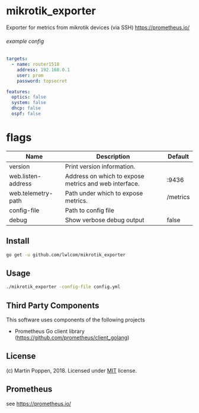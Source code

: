 # mikrotik_exporter
Exporter for metrics from mikrotik devices (via SSH) https://prometheus.io/

###### example config
```yaml
targets:
  - name: router1510
    address: 192.168.0.1
    user: prom
    password: topsecret

features:
  optics: false
  system: false
  dhcp: false
  ospf: false
```

# flags
Name     | Description | Default
---------|-------------|---------
version | Print version information. |
web.listen-address | Address on which to expose metrics and web interface. | :9436
web.telemetry-path | Path under which to expose metrics. | /metrics
config-file | Path to config file |
debug | Show verbose debug output | false


## Install
```bash
go get -u github.com/lwlcom/mikrotik_exporter
```

## Usage
```bash
./mikrotik_exporter -config-file config.yml
```

## Third Party Components
This software uses components of the following projects
* Prometheus Go client library (https://github.com/prometheus/client_golang)

## License
(c) Martin Poppen, 2018. Licensed under [MIT](LICENSE) license.

## Prometheus
see https://prometheus.io/
